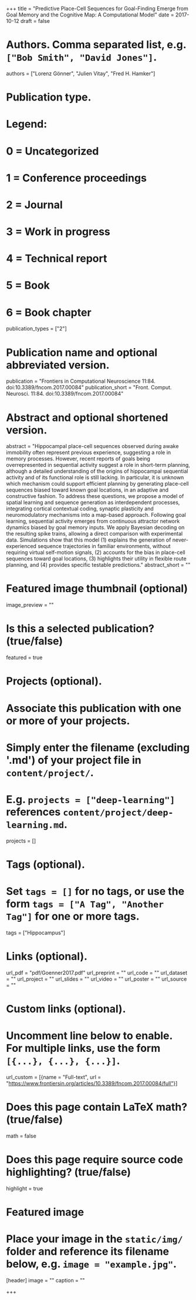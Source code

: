 +++
title = "Predictive Place-Cell Sequences for Goal-Finding Emerge from Goal Memory and the Cognitive Map: A Computational Model"
date = 2017-10-12
draft = false

# Authors. Comma separated list, e.g. `["Bob Smith", "David Jones"]`.
authors = ["Lorenz Gönner", "Julien Vitay", "Fred H. Hamker"]

# Publication type.
# Legend:
# 0 = Uncategorized
# 1 = Conference proceedings
# 2 = Journal
# 3 = Work in progress
# 4 = Technical report
# 5 = Book
# 6 = Book chapter
publication_types = ["2"]

# Publication name and optional abbreviated version.
publication = "Frontiers in Computational Neuroscience 11:84. doi:10.3389/fncom.2017.00084"
publication_short = "Front. Comput. Neurosci. 11:84. doi:10.3389/fncom.2017.00084"

# Abstract and optional shortened version.
abstract = "Hippocampal place-cell sequences observed during awake immobility often represent previous experience, suggesting a role in memory processes. However, recent reports of goals being overrepresented in sequential activity suggest a role in short-term planning, although a detailed understanding of the origins of hippocampal sequential activity and of its functional role is still lacking. In particular, it is unknown which mechanism could support efficient planning by generating place-cell sequences biased toward known goal locations, in an adaptive and constructive fashion. To address these questions, we propose a model of spatial learning and sequence generation as interdependent processes, integrating cortical contextual coding, synaptic plasticity and neuromodulatory mechanisms into a map-based approach. Following goal learning, sequential activity emerges from continuous attractor network dynamics biased by goal memory inputs. We apply Bayesian decoding on the resulting spike trains, allowing a direct comparison with experimental data. Simulations show that this model (1) explains the generation of never-experienced sequence trajectories in familiar environments, without requiring virtual self-motion signals, (2) accounts for the bias in place-cell sequences toward goal locations, (3) highlights their utility in flexible route planning, and (4) provides specific testable predictions."
abstract_short = ""

# Featured image thumbnail (optional)
image_preview = ""

# Is this a selected publication? (true/false)
featured = true

# Projects (optional).
#   Associate this publication with one or more of your projects.
#   Simply enter the filename (excluding '.md') of your project file in `content/project/`.
#   E.g. `projects = ["deep-learning"]` references `content/project/deep-learning.md`.
projects = []

# Tags (optional).
#   Set `tags = []` for no tags, or use the form `tags = ["A Tag", "Another Tag"]` for one or more tags.
tags = ["Hippocampus"]

# Links (optional).
url_pdf = "pdf/Goenner2017.pdf"
url_preprint = ""
url_code = ""
url_dataset = ""
url_project = ""
url_slides = ""
url_video = ""
url_poster = ""
url_source = ""

# Custom links (optional).
#   Uncomment line below to enable. For multiple links, use the form `[{...}, {...}, {...}]`.
url_custom = [{name = "Full-text", url = "https://www.frontiersin.org/articles/10.3389/fncom.2017.00084/full"}]

# Does this page contain LaTeX math? (true/false)
math = false

# Does this page require source code highlighting? (true/false)
highlight = true

# Featured image
# Place your image in the `static/img/` folder and reference its filename below, e.g. `image = "example.jpg"`.
[header]
image = ""
caption = ""

+++
